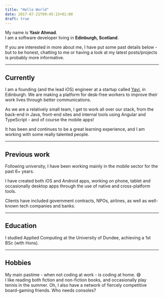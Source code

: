 ```yaml
---
title: "Hello World"
date: 2017-07-21T09:45:13+01:00
draft: true
---
```


My name is **Yasir Ahmad**.  
I am a software developer living in **Edinburgh, Scotland**.  

If you are interested in more about me, I have put some past details below - but to be honest, chatting to me
or having a look at my latest posts/projects is probably more informative.

---

## Currently

I am a founding (and the lead iOS) engineer at a startup called [Yavi](http://yaviapp.com), in Edinburgh. We are making a platform
for desk-free workers to improve their work lives through better communications.

As we are a relatively small team, I get to work all over our stack, from the back-end in Java,
front-end sites and internal tools using Angular and TypeScript - and of course the mobile apps!

It has been and continues to be a great learning experience, and I am working with some really talented people.

---
## Previous work
Following university, I have been working mainly in the mobile sector for the past 6+ years.  

I have created both iOS and Android apps, working on phone, tablet and occasionally desktop apps through the use of native and cross-platform tools.

Clients have included government contracts, NPOs, airlines, as well as well-known tech companies and banks.

---

## Education
I studied Applied Computing at the University of Dundee, achieving a 1st BSc (with Hons).  

---
## Hobbies
My main pastime - when not coding at work - is coding at home. 😅  
I like reading both fiction and non-fiction books, and occasionally play tennis in the summer.
Oh, I also have a network of fiercely competitive board-gaming friends. Who needs consoles?   

